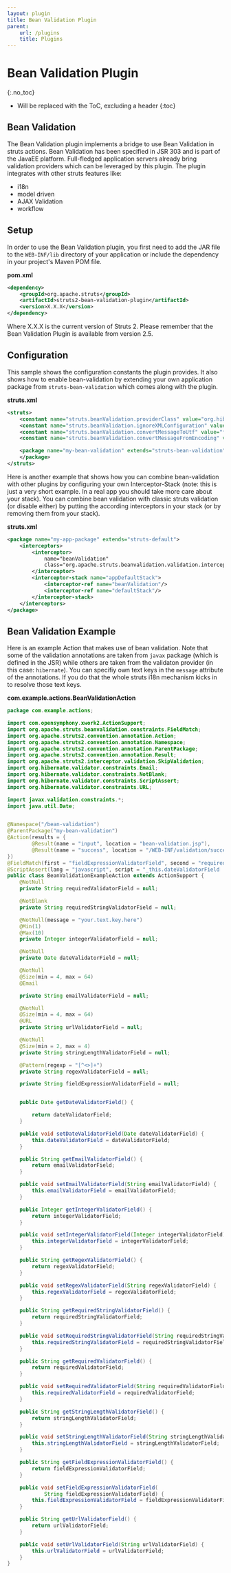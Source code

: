 ```yaml
---
layout: plugin
title: Bean Validation Plugin
parent:
    url: /plugins
    title: Plugins
---
```


# Bean Validation Plugin
{:.no_toc}

* Will be replaced with the ToC, excluding a header
{:toc}

## Bean Validation

The Bean Validation plugin implements a bridge to use Bean Validation in struts actions. Bean Validation has been
specified in JSR 303 and is part of the JavaEE platform. Full-fledged application servers already bring validation
providers which can be leveraged by this plugin. The plugin integrates with other struts features like:

- i18n
- model driven
- AJAX Validation
- workflow

## Setup

In order to use the Bean Validation plugin, you first need to add the JAR file to the `WEB-INF/lib` directory of your
application or include the dependency in your project's Maven POM file.

**pom.xml**

```xml
<dependency>
    <groupId>org.apache.struts</groupId>
    <artifactId>struts2-bean-validation-plugin</artifactId>
    <version>X.X.X</version>
</dependency>
```

Where X.X.X is the current version of Struts 2. Please remember that the Bean Validation Plugin is available from
version 2.5.

## Configuration

This sample shows the configuration constants the plugin provides. It also shows how to enable bean-validation
by extending your own application package from `struts-bean-validation` which comes along with the plugin.

**struts.xml**

```xml
<struts>
    <constant name="struts.beanValidation.providerClass" value="org.hibernate.validator.HibernateValidator"/>
    <constant name="struts.beanValidation.ignoreXMLConfiguration" value="false"/>
    <constant name="struts.beanValidation.convertMessageToUtf" value="false"/>
    <constant name="struts.beanValidation.convertMessageFromEncoding" value="ISO-8859-1"/>

    <package name="my-bean-validation" extends="struts-bean-validation">
    </package>
</struts>
```

Here is another example that shows how you can combine bean-validation with other plugins by configuring your own
Interceptor-Stack (note: this is just a very short example. In a real app you should take more care about your stack).
You can combine bean validation with classic struts validation (or disable either) by putting the according interceptors
in your stack (or by removing them from your stack).

**struts.xml**

```xml
<package name="my-app-package" extends="struts-default">
    <interceptors>
        <interceptor>
            name="beanValidation"
            class="org.apache.struts.beanvalidation.validation.interceptor.BeanValidationInterceptor">
        </interceptor>
        <interceptor-stack name="appDefaultStack">
            <interceptor-ref name="beanValidation"/>
            <interceptor-ref name="defaultStack"/>
        </interceptor-stack>
    </interceptors>
</package>
```

## Bean Validation Example

Here is an example Action that makes use of bean validation. Note that some of the validation annotations are taken
from `javax` package (which is defined in the JSR) while others are taken from the validaton provider (in this
case: `hibernate`). You can specifiy own text keys in the `message` attribute of the annotations. If you do that the
whole struts i18n mechanism kicks in to resolve those text keys.

**com.example.actions.BeanValidationAction**

```java
package com.example.actions;

import com.opensymphony.xwork2.ActionSupport;
import org.apache.struts.beanvalidation.constraints.FieldMatch;
import org.apache.struts2.convention.annotation.Action;
import org.apache.struts2.convention.annotation.Namespace;
import org.apache.struts2.convention.annotation.ParentPackage;
import org.apache.struts2.convention.annotation.Result;
import org.apache.struts2.interceptor.validation.SkipValidation;
import org.hibernate.validator.constraints.Email;
import org.hibernate.validator.constraints.NotBlank;
import org.hibernate.validator.constraints.ScriptAssert;
import org.hibernate.validator.constraints.URL;

import javax.validation.constraints.*;
import java.util.Date;


@Namespace("/bean-validation")
@ParentPackage("my-bean-validation")
@Action(results = {
        @Result(name = "input", location = "bean-validation.jsp"),
        @Result(name = "success", location = "/WEB-INF/validation/successFieldValidatorsExample.jsp")
})
@FieldMatch(first = "fieldExpressionValidatorField", second = "requiredValidatorField", message = "requiredValidatorField and fieldExpressionValidatorField are not matching")
@ScriptAssert(lang = "javascript", script = "_this.dateValidatorField != null && _this.dateValidatorField.before(new java.util.Date())", message = "Date need to before now")
public class BeanValidationExampleAction extends ActionSupport {
    @NotNull
    private String requiredValidatorField = null;

    @NotBlank
    private String requiredStringValidatorField = null;

    @NotNull(message = "your.text.key.here")
    @Min(1)
    @Max(10)
    private Integer integerValidatorField = null;

    @NotNull
    private Date dateValidatorField = null;

    @NotNull
    @Size(min = 4, max = 64)
    @Email

    private String emailValidatorField = null;

    @NotNull
    @Size(min = 4, max = 64)
    @URL
    private String urlValidatorField = null;

    @NotNull
    @Size(min = 2, max = 4)
    private String stringLengthValidatorField = null;

    @Pattern(regexp = "[^<>]+")
    private String regexValidatorField = null;

    private String fieldExpressionValidatorField = null;


    public Date getDateValidatorField() {

        return dateValidatorField;
    }

    public void setDateValidatorField(Date dateValidatorField) {
        this.dateValidatorField = dateValidatorField;
    }

    public String getEmailValidatorField() {
        return emailValidatorField;
    }

    public void setEmailValidatorField(String emailValidatorField) {
        this.emailValidatorField = emailValidatorField;
    }

    public Integer getIntegerValidatorField() {
        return integerValidatorField;
    }

    public void setIntegerValidatorField(Integer integerValidatorField) {
        this.integerValidatorField = integerValidatorField;
    }

    public String getRegexValidatorField() {
        return regexValidatorField;
    }

    public void setRegexValidatorField(String regexValidatorField) {
        this.regexValidatorField = regexValidatorField;
    }

    public String getRequiredStringValidatorField() {
        return requiredStringValidatorField;
    }

    public void setRequiredStringValidatorField(String requiredStringValidatorField) {
        this.requiredStringValidatorField = requiredStringValidatorField;
    }

    public String getRequiredValidatorField() {
        return requiredValidatorField;
    }

    public void setRequiredValidatorField(String requiredValidatorField) {
        this.requiredValidatorField = requiredValidatorField;
    }

    public String getStringLengthValidatorField() {
        return stringLengthValidatorField;
    }

    public void setStringLengthValidatorField(String stringLengthValidatorField) {
        this.stringLengthValidatorField = stringLengthValidatorField;
    }

    public String getFieldExpressionValidatorField() {
        return fieldExpressionValidatorField;
    }

    public void setFieldExpressionValidatorField(
            String fieldExpressionValidatorField) {
        this.fieldExpressionValidatorField = fieldExpressionValidatorField;
    }

    public String getUrlValidatorField() {
        return urlValidatorField;
    }

    public void setUrlValidatorField(String urlValidatorField) {
        this.urlValidatorField = urlValidatorField;
    }
}
```
